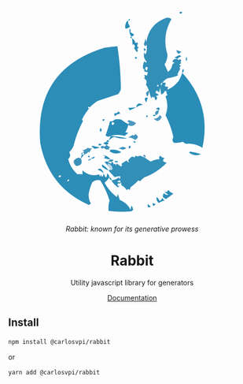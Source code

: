 <div align="center">

![logo](https://github.com/carlosvpi/rabbit/blob/main/docs/assets/Rabbit.svg?raw=true)

_Rabbit: known for its generative prowess_

# Rabbit

Utility javascript library for generators

[Documentation](https://github.com/carlosvpi/rabbit/blob/main/docs/documentation.md)

</div>

## Install

```bash
npm install @carlosvpi/rabbit
```

or

```bash
yarn add @carlosvpi/rabbit
```
